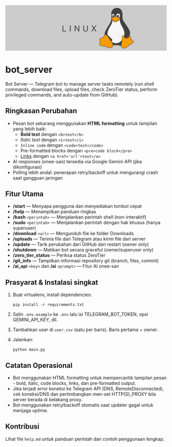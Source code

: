 ![Linux header](https://raw.githubusercontent.com/widy4aa/bot_server/refs/heads/main/any/linux_header.png)

# bot_server

Bot Server — Telegram bot to manage server tasks remotely (run shell commands, download files, upload files, check ZeroTier status, perform privileged commands, and auto-update from GitHub).

## Ringkasan Perubahan

- Pesan bot sekarang menggunakan **HTML formatting** untuk tampilan yang lebih baik:
  - **Bold text** dengan `<b>text</b>`
  - *Italic text* dengan `<i>text</i>`
  - `Inline code` dengan `<code>text</code>`
  - Pre-formatted blocks dengan `<pre>code block</pre>`
  - [Links](https://github.com/widy4aa/bot_server) dengan `<a href='url'>text</a>`
- AI responses (onee-san) tersedia via Google Gemini API (jika dikonfigurasi)
- Polling lebih andal: penerapan retry/backoff untuk mengurangi crash saat gangguan jaringan

## Fitur Utama

- **/start** — Menyapa pengguna dan menyediakan tombol cepat
- **/help** — Menampilkan panduan ringkas
- **/bash** `<perintah>` — Menjalankan perintah shell (non-interaktif)
- **/sudo** `<perintah>` — Menjalankan perintah dengan hak khusus (hanya superuser)
- **/download** `<url>` — Mengunduh file ke folder Downloads
- **/uploads** — Terima file dari Telegram atau kirim file dari server
- **/update** — Tarik perubahan dari GitHub dan restart (owner only)
- **/shutdown** — Matikan bot secara graceful (owner/superuser only)
- **/zero_tier_status** — Periksa status ZeroTier
- **/git_info** — Tampilkan informasi repository git (branch, files, commit)
- **/ai_api** `<key>` dan **/ai** `<prompt>` — Fitur AI onee-san

## Prasyarat & Instalasi singkat

1. Buat virtualenv, install dependencies:
   ```
   pip install -r requirements.txt
   ```

2. Salin `.env.example` ke `.env` lalu isi TELEGRAM_BOT_TOKEN, opsi GEMINI_API_KEY, dll.

3. Tambahkan user di `user.csv` (satu per baris). Baris pertama = owner.

4. Jalankan:
   ```
   python main.py
   ```

## Catatan Operasional

- Bot menggunakan HTML formatting untuk mempercantik tampilan pesan - bold, italic, code blocks, links, dan pre-formatted output.
- Jika terjadi error koneksi ke Telegram API (DNS, RemoteDisconnected), cek koneksi/DNS dan pertimbangkan men-set HTTP(S)_PROXY bila server berada di belakang proxy.
- Bot menggunakan retry/backoff otomatis saat updater gagal untuk menjaga uptime.

## Kontribusi

Lihat file `help.md` untuk panduan perintah dan contoh penggunaan lengkap.

